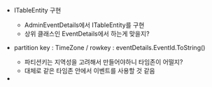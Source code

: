 - ITableEntity 구현
  - AdminEventDetails에서 ITableEntity를 구현
  - 상위 클래스인 EventDetails에서 하는게 맞을지?

- partition key : TimeZone / rowkey : eventDetails.EventId.ToString()
  - 파티션키는 지역성을 고려해서 만들어야하니 타임존이 어떨지?
  - 대체로 같은 타임존 안에서 이벤트를 사용할 것 같음

- 

